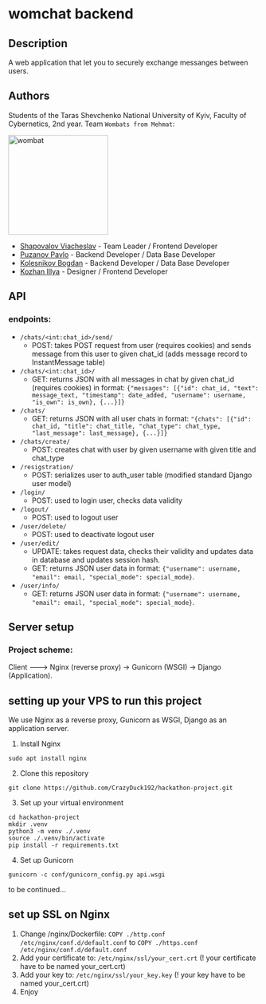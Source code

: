 # womchat backend
## Description

A web application that let you to securely exchange messanges between users.

## Authors

Students of the Taras Shevchenko National University of Kyiv, Faculty of Cybernetics, 2nd year.
Team `Wombats from Mehmat`:

<img src='src/assets/wombat.webp' width=200px alt='wombat'/>

- [Shapovalov Viacheslav](https://github.com/shap-po) - Team Leader / Frontend Developer
- [Puzanov Pavlo](https://github.com/CrazyDuck192) - Backend Developer / Data Base Developer
- [Kolesnikov Bogdan](https://github.com/amasyaska) - Backend Developer / Data Base Developer
- [Kozhan Illya](https://t.me/PanShaman) - Designer / Frontend Developer

## API
### endpoints:
  - ```/chats/<int:chat_id>/send/```
    - POST: takes POST request from user (requires cookies) and sends message from this user to given chat_id (adds message record to InstantMessage table)
  - ```/chats/<int:chat_id>/```
    - GET: returns JSON with all messages in chat by given chat_id (requires cookies) in format: ```{"messages": [{"id": chat_id, "text": message_text, "timestamp": date_added, "username": username, "is_own": is_own}, {...}]}```
  - ```/chats/```
    - GET: returns JSON with all user chats in format: ```"{chats": [{"id": chat_id, "title": chat_title, "chat_type": chat_type, "last_message": last_message}, {...}]}```
  - ```/chats/create/```
    - POST: creates chat with user by given username with given title and chat_type
  - ```/resigstration/```
    - POST: serializes user to auth_user table (modified standard Django user model)
  - ```/login/```
    - POST: used to login user, checks data validity
  - ```/logout/```
    - POST: used to logout user
  - ```/user/delete/```
    - POST: used to deactivate logout user
  - ```/user/edit/```
    - UPDATE: takes request data, checks their validity and updates data in database and updates session hash.
    - GET: returns JSON user data in format: ```{"username": username, "email": email, "special_mode": special_mode}```.
  - ```/user/info/```
    - GET: returns JSON user data in format: ```{"username": username, "email": email, "special_mode": special_mode}```.
## Server setup
### Project scheme:
Client ---> Nginx (reverse proxy) -> Gunicorn (WSGI) -> Django (Application).

## setting up your VPS to run this project
We use Nginx as a reverse proxy, Gunicorn as WSGI, Django as an application server.
1. Install Nginx
```
sudo apt install nginx
```
2. Clone this repository
```
git clone https://github.com/CrazyDuck192/hackathon-project.git
```
3. Set up your virtual environment
```
cd hackathon-project
mkdir .venv
python3 -m venv ./.venv
source ./.venv/bin/activate
pip install -r requirements.txt
```
4. Set up Gunicorn
```
gunicorn -c conf/gunicorn_config.py api.wsgi
```

to be continued...

## set up SSL on Nginx
1. Change /nginx/Dockerfile:
   ```COPY ./http.conf /etc/nginx/conf.d/default.conf``` to ```COPY ./https.conf /etc/nginx/conf.d/default.conf```
2. Add your certificate to:
  ```/etc/nginx/ssl/your_cert.crt``` (! your certificate have to be named your_cert.crt)
3. Add your key to:
  ```/etc/nginx/ssl/your_key.key``` (! your key have to be named your_cert.crt)
4. Enjoy

